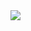 <img src="https://www.google.com/url?sa=i&url=https%3A%2F%2Fwww.flaticon.com%2Ffree-icon%2Fconnection_73872&psig=AOvVaw1cgz4w2DhnOnrvWFMUyfp1&ust=1653143412557000&source=images&cd=vfe&ved=0CAwQjRxqFwoTCPD9_aul7vcCFQAAAAAdAAAAABAE">
</img>
